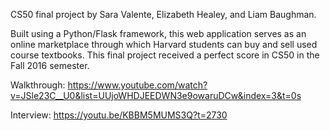 CS50 final project by Sara Valente, Elizabeth Healey, and Liam Baughman.

Built using a Python/Flask framework, this web application serves as an online marketplace through which Harvard students can buy and sell used course textbooks. This final project received a perfect score in CS50 in the Fall 2016 semester.

Walkthrough: https://www.youtube.com/watch?v=JSle23C__U0&list=UUjoWHDJEEDWN3e9owaruDCw&index=3&t=0s

Interview: https://youtu.be/KBBM5MUMS3Q?t=2730
